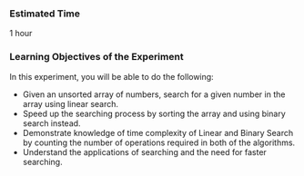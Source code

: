 ### Estimated Time

1 hour

### Learning Objectives of the Experiment
In this experiment, you will be able to do the following:

   - Given an unsorted array of numbers, search for a given number in the array using linear search.
   - Speed up the searching process by sorting the array and using binary search instead.
   - Demonstrate knowledge of time complexity of Linear and Binary Search by counting the number of operations required in both of the algorithms.
   - Understand the applications of searching and the need for faster searching.


